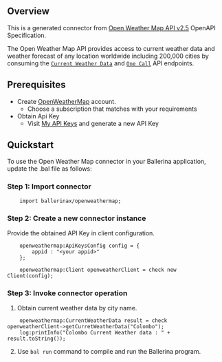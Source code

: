 ## Overview

This is a generated connector from [Open Weather Map API v2.5](https://openweathermap.org/) OpenAPI Specification. 

The Open Weather Map API provides access to current weather data and weather forecast of any location worldwide including 200,000 cities by consuming the [`Current Weather Data`](https://openweathermap.org/current) and [`One Call`](https://openweathermap.org/api/one-call-api) API endpoints.  

## Prerequisites

* Create [OpenWeatherMap](https://openweathermap.org/) account.
    - Choose a subscription that matches with your requirements
* Obtain Api Key
    - Visit [My API Keys](https://home.openweathermap.org/api_keys) and generate a new API Key

## Quickstart

To use the Open Weather Map connector in your Ballerina application, update the .bal file as follows:

### Step 1: Import connector

```ballerina
    import ballerinax/openweathermap;
```

### Step 2: Create a new connector instance

Provide the obtained API Key in client configuration.

```ballerina
    openweathermap:ApiKeysConfig config = {
        appid : "<your appid>"
    };

    openweathermap:Client openweatherClient = check new Client(config);
```

### Step 3: Invoke  connector operation

1. Obtain current weather data by city name.

```ballerina
    openweathermap:CurrentWeatherData result = check openweatherClient->getCurretWeatherData("Colombo");
    log:printInfo("Colombo Current Weather data : " + result.toString());

```
2. Use `bal run` command to compile and run the Ballerina program.
